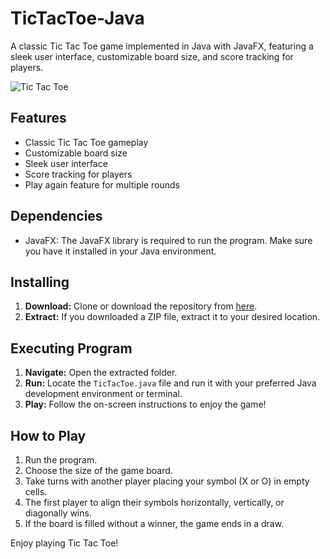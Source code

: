 # TicTacToe-Java

A classic Tic Tac Toe game implemented in Java with JavaFX, featuring a sleek user interface, customizable board size, and score tracking for players.

![Tic Tac Toe](https://github.com/NimishBhatia3/TicTacToe-Java/assets/169317740/407f7b0b-5cc7-4924-9e78-2990803d7e23)

## Features

- Classic Tic Tac Toe gameplay
- Customizable board size
- Sleek user interface
- Score tracking for players
- Play again feature for multiple rounds

## Dependencies

- JavaFX: The JavaFX library is required to run the program. Make sure you have it installed in your Java environment.

## Installing

1. **Download:** Clone or download the repository from [here](https://github.com/NimishBhatia3/TicTacToe-Java).
2. **Extract:** If you downloaded a ZIP file, extract it to your desired location.

## Executing Program

1. **Navigate:** Open the extracted folder.
2. **Run:** Locate the `TicTacToe.java` file and run it with your preferred Java development environment or terminal.
3. **Play:** Follow the on-screen instructions to enjoy the game!

## How to Play

1. Run the program.
2. Choose the size of the game board.
3. Take turns with another player placing your symbol (X or O) in empty cells.
4. The first player to align their symbols horizontally, vertically, or diagonally wins.
5. If the board is filled without a winner, the game ends in a draw.

Enjoy playing Tic Tac Toe!
